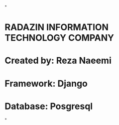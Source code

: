 "
# RADAZIN INFORMATION TECHNOLOGY COMPANY
# Created by: Reza Naeemi
# Framework: Django
# Database: Posgresql
" 
